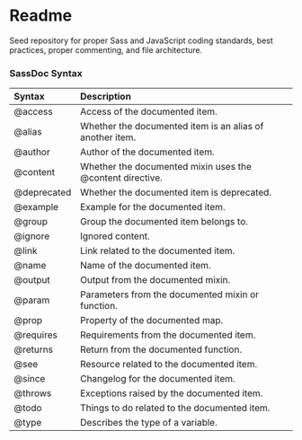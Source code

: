 # Readme
Seed repository for proper Sass and JavaScript coding standards, best practices, proper commenting, and file architecture.

### SassDoc Syntax
Syntax | Description
:--- | :---
@access | Access of the documented item.
@alias | Whether the documented item is an alias of another item.
@author | Author of the documented item.
@content | Whether the documented mixin uses the @content directive.
@deprecated | Whether the documented item is deprecated.
@example | Example for the documented item.
@group | Group the documented item belongs to.
@ignore | Ignored content.
@link | Link related to the documented item.
@name | Name of the documented item.
@output | Output from the documented mixin.
@param | Parameters from the documented mixin or function.
@prop | Property of the documented map.
@requires | Requirements from the documented item.
@returns | Return from the documented function.
@see | Resource related to the documented item.
@since | Changelog for the documented item.
@throws | Exceptions raised by the documented item.
@todo | Things to do related to the documented item.
@type | Describes the type of a variable.
